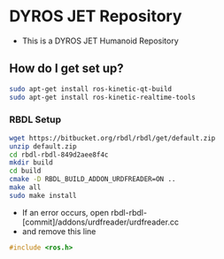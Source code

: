 # DYROS JET Repository #

* This is a DYROS JET Humanoid Repository

## How do I get set up? ##

```sh
sudo apt-get install ros-kinetic-qt-build
sudo apt-get install ros-kinetic-realtime-tools
```

### RBDL Setup ###
```sh
wget https://bitbucket.org/rbdl/rbdl/get/default.zip
unzip default.zip
cd rbdl-rbdl-849d2aee8f4c
mkdir build
cd build
cmake -D RBDL_BUILD_ADDON_URDFREADER=ON ..
make all
sudo make install
```
* If an error occurs, open rbdl-rbdl-[commit]/addons/urdfreader/urdfreader.cc
* and remove this line
```cpp
#include <ros.h>
```
